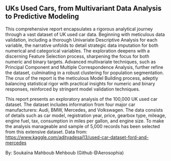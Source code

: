 
## UKs Used Cars, from Multivariant Data Analysis to Predictive Modeling 


This comprehensive report encapsulates a rigorous analytical journey through a vast dataset of UK used car
data. Beginning with meticulous data validation, including a thorough Univariate Descriptive Analysis for
each variable, the narrative unfolds to detail strategic data imputation for both numerical and categorical
variables. The exploration deepens with a discerning Feature Selection process, sharpening the focus for
both numeric and binary targets. Advanced multivariate techniques, such as Principal Component and Multiple Correspondence Analysis, further refine the dataset, culminating in a robust clustering for population
segmentation. The crux of the report is the meticulous Model Building process, adeptly balancing statistical rigor with practical insights for numeric and binary responses, reinforced by stringent model validation
techniques.

This report presents an exploratory analysis of the 100,000 UK used car dataset. The dataset includes
information from four major car manufacturers: Audi, BMW, Mercedes, and Volkswagen. The data consists
of details such as car model, registration year, price, gearbox type, mileage, engine fuel, tax, consumption
in miles per gallon, and engine size.
To make the analysis manageable and sample of 5,000 records has been selected from
this extensive dataset.
Data from: https://www.kaggle.com/adityadesai13/used-car-dataset-ford-and-mercedes


By: Soukaïna Mahboub Mehboub (Github @Aerosophia)

